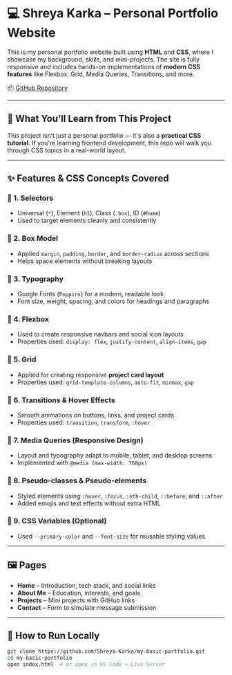 # 💻 Shreya Karka – Personal Portfolio Website

This is my personal portfolio website built using **HTML** and **CSS**, where I showcase my background, skills, and mini-projects. The site is fully responsive and includes hands-on implementations of **modern CSS features** like Flexbox, Grid, Media Queries, Transitions, and more.

📦 [GitHub Repository](https://github.com/Shreya-Karka/my-basic-portfolio)

---

## 🧠 What You’ll Learn from This Project

This project isn’t just a personal portfolio — it's also a **practical CSS tutorial**. If you're learning frontend development, this repo will walk you through CSS topics in a real-world layout.

---

## ✨ Features & CSS Concepts Covered

### 🔹 1. Selectors

- Universal (`*`), Element (`h1`), Class (`.box`), ID (`#home`)
- Used to target elements cleanly and consistently

### 🔹 2. Box Model

- Applied `margin`, `padding`, `border`, and `border-radius` across sections
- Helps space elements without breaking layouts

### 🔹 3. Typography

- Google Fonts (`Poppins`) for a modern, readable look
- Font size, weight, spacing, and colors for headings and paragraphs

### 🔹 4. Flexbox

- Used to create responsive navbars and social icon layouts
- Properties used: `display: flex`, `justify-content`, `align-items`, `gap`

### 🔹 5. Grid

- Applied for creating responsive **project card layout**
- Properties used: `grid-template-columns`, `auto-fit`, `minmax`, `gap`

### 🔹 6. Transitions & Hover Effects

- Smooth animations on buttons, links, and project cards
- Properties used: `transition`, `transform`, `:hover`

### 🔹 7. Media Queries (Responsive Design)

- Layout and typography adapt to mobile, tablet, and desktop screens
- Implemented with `@media (max-width: 768px)`

### 🔹 8. Pseudo-classes & Pseudo-elements

- Styled elements using `:hover`, `:focus`, `:nth-child`, `::before`, and `::after`
- Added emojis and text effects without extra HTML

### 🔹 9. CSS Variables (Optional)

- Used `--primary-color` and `--font-size` for reusable styling values

---

## 🖼️ Pages

- **Home** – Introduction, tech stack, and social links
- **About Me** – Education, interests, and goals
- **Projects** – Mini projects with GitHub links
- **Contact** – Form to simulate message submission

---

## 🚀 How to Run Locally

```bash
git clone https://github.com/Shreya-Karka/my-basic-portfolio.git
cd my-basic-portfolio
open index.html  # or open in VS Code + Live Server
```
